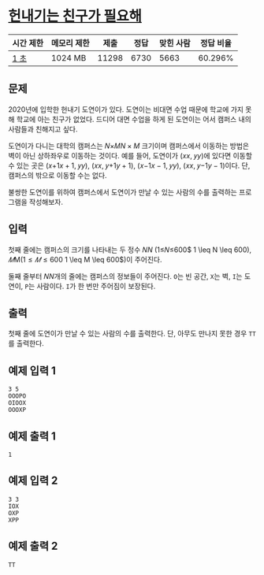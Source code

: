 

# [헌내기는 친구가 필요해](https://www.acmicpc.net/problem/21736)

| 시간 제한 | 메모리 제한 | 제출 | 정답 | 맞힌 사람 | 정답 비율 |
| --- | --- | --- | --- | --- | --- |
| [1 초](https://www.acmicpc.net/problem/21736#) | 1024 MB | 11298 | 6730 | 5663 | 60.296% |

## 문제

2020년에 입학한 헌내기 도연이가 있다. 도연이는 비대면 수업 때문에 학교에 가지 못해 학교에 아는 친구가 없었다. 드디어 대면 수업을 하게 된 도연이는 어서 캠퍼스 내의 사람들과 친해지고 싶다.

도연이가 다니는 대학의 캠퍼스는 𝑁×𝑀$N \times M$ 크기이며 캠퍼스에서 이동하는 방법은 벽이 아닌 상하좌우로 이동하는 것이다. 예를 들어, 도연이가 (𝑥$x$, 𝑦$y$)에 있다면 이동할 수 있는 곳은 (𝑥+1$x+1$, 𝑦$y$), (𝑥$x$, 𝑦+1$y+1$), (𝑥−1$x-1$, 𝑦$y$), (𝑥$x$, 𝑦−1$y-1$)이다. 단, 캠퍼스의 밖으로 이동할 수는 없다.

불쌍한 도연이를 위하여 캠퍼스에서 도연이가 만날 수 있는 사람의 수를 출력하는 프로그램을 작성해보자.

## 입력

첫째 줄에는 캠퍼스의 크기를 나타내는 두 정수 𝑁$N$ (1≤𝑁≤600$ 1 \leq N \leq 600$), 𝑀$M$ (1≤𝑀≤600$ 1 \leq M \leq 600$)이 주어진다.

둘째 줄부터 𝑁$N$개의 줄에는 캠퍼스의 정보들이 주어진다. `O`는 빈 공간, `X`는 벽, `I`는 도연이, `P`는 사람이다. `I`가 한 번만 주어짐이 보장된다.

## 출력

첫째 줄에 도연이가 만날 수 있는 사람의 수를 출력한다. 단, 아무도 만나지 못한 경우 `TT`를 출력한다.

## 예제 입력 1

```
3 5
OOOPO
OIOOX
OOOXP

```

## 예제 출력 1

```
1

```

## 예제 입력 2

```
3 3
IOX
OXP
XPP

```

## 예제 출력 2

```
TT
```
